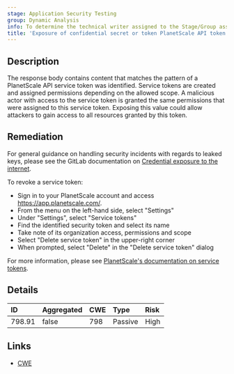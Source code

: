 ```yaml
---
stage: Application Security Testing
group: Dynamic Analysis
info: To determine the technical writer assigned to the Stage/Group associated with this page, see https://handbook.gitlab.com/handbook/product/ux/technical-writing/#assignments
title: 'Exposure of confidential secret or token PlanetScale API token'
---
```


## Description

The response body contains content that matches the pattern of a PlanetScale API service token was identified. Service tokens are created and assigned permissions depending on the allowed scope. A malicious actor with access to the service token is granted the same permissions that were assigned to this service token.
Exposing this value could allow attackers to gain access to all resources granted by this token.

## Remediation

For general guidance on handling security incidents with regards to leaked keys, please see the GitLab documentation on [Credential exposure to the internet](../../../../../security/responding_to_security_incidents.md#credential-exposure-to-public-internet).

To revoke a service token:

- Sign in to your PlanetScale account and access <https://app.planetscale.com/>.
- From the menu on the left-hand side, select "Settings"
- Under "Settings", select "Service tokens"
- Find the identified security token and select its name
- Take note of its organization access, permissions and scope
- Select "Delete service token" in the upper-right corner
- When prompted, select "Delete" in the "Delete service token" dialog

For more information, please see [PlanetScale's documentation on service tokens](https://planetscale.com/docs/concepts/service-tokens).

## Details

| ID | Aggregated | CWE | Type | Risk |
|:---|:-----------|:----|:-----|:-----|
| 798.91 | false | 798 | Passive | High |

## Links

- [CWE](https://cwe.mitre.org/data/definitions/798.html)
